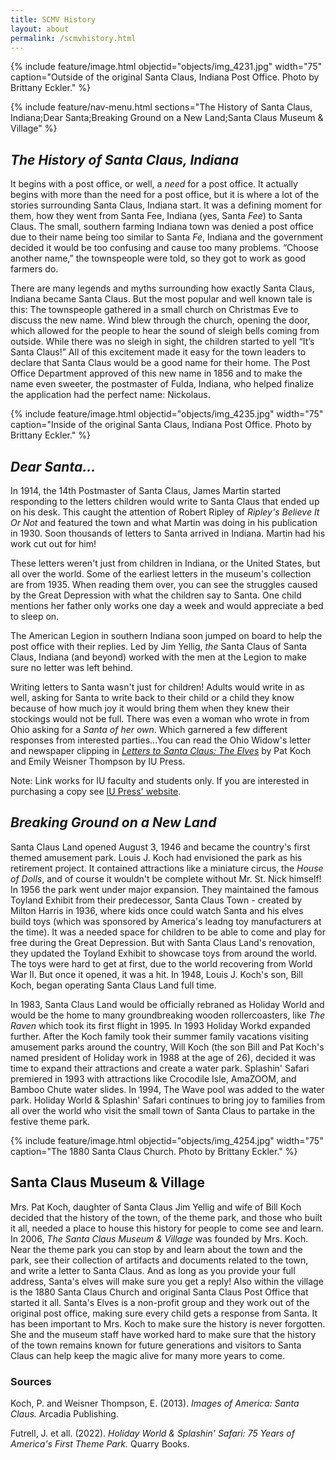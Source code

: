 ```yaml
---
title: SCMV History
layout: about
permalink: /scmvhistory.html
---
```


{% include feature/image.html objectid="objects/img_4231.jpg" width="75" caption="Outside of the original Santa Claus, Indiana Post Office. Photo by Brittany Eckler." %}

{% include feature/nav-menu.html sections="The History of Santa Claus, Indiana;Dear Santa;Breaking Ground on a New Land;Santa Claus Museum & Village" %}

## *The History of Santa Claus, Indiana*

It begins with a post office, or well, a *need* for a post office. It actually begins with more than the need for a post office, but it is where a lot of the stories surrounding Santa Claus, Indiana start. It was a defining moment for them, how they went from Santa Fee, Indiana (yes, Santa *Fee*) to Santa Claus. The small, southern farming Indiana town was denied a post office due to their name being too similar to Santa *Fe*, Indiana and the government decided it would be too confusing and cause too many problems. “Choose another name,” the townspeople were told, so they got to work as good farmers do. 

There are many legends and myths surrounding how exactly Santa Claus, Indiana became Santa Claus. But the most popular and well known tale is this: The townspeople gathered in a small church on Christmas Eve to discuss the new name. Wind blew through the church, opening the door, which allowed for the people to hear the sound of sleigh bells coming from outside. While there was no sleigh in sight, the children started to yell “It’s Santa Claus\!” All of this excitement made it easy for the town leaders to declare that Santa Claus would be a good name for their home. The Post Office Department approved of this new name in 1856 and to make the name even sweeter, the postmaster of Fulda, Indiana, who helped finalize the application had the perfect name: Nickolaus. 

{% include feature/image.html objectid="objects/img_4235.jpg" width="75" caption="Inside of the original Santa Claus, Indiana Post Office. Photo by Brittany Eckler." %}

## *Dear Santa...* 

In 1914, the 14th Postmaster of Santa Claus, James Martin started responding to the letters children would write to Santa Claus that ended up on his desk. This caught the attention of Robert Ripley of *Ripley's Believe It Or Not* and featured the town and what Martin was doing in his publication in 1930. Soon thousands of letters to Santa arrived in Indiana. Martin had his work cut out for him!

These letters weren't just from children in Indiana, or the United States, but all over the world. Some of the earliest letters in the museum's collection are from 1935. When reading them over, you can see the struggles caused by the Great Depression with what the children say to Santa. One child mentions her father only works one day a week and would appreciate a bed to sleep on. 

The American Legion in southern Indiana soon jumped on board to help the post office with their replies. Led by Jim Yellig, *the* Santa Claus of Santa Claus, Indiana (and beyond) worked with the men at the Legion to make sure no letter was left behind. 

Writing letters to Santa wasn't just for children! Adults would write in as well, asking for Santa to write back to their child or a child they know because of how much joy it would bring them when they knew their stockings would not be full. There was even a woman who wrote in from Ohio asking for a *Santa of her own*. Which garnered a few different responses from interested parties...You can read the Ohio Widow's letter and newspaper clipping in [*Letters to Santa Claus: The Elves*](https://iucat.iu.edu/catalog/18551123) by Pat Koch and Emily Weisner Thompson by IU Press. 

Note: Link works for IU faculty and students only. If you are interested in purchasing a copy see [IU Press' website](https://iupress.org/9780253017949/letters-to-santa-claus/).

## *Breaking Ground on a New Land*

Santa Claus Land opened August 3, 1946 and became the country's first themed amusement park. Louis J. Koch had envisioned the park as his retirement project. It contained attractions like a miniature circus, the *House of Dolls*, and of course it wouldn't be complete without Mr. St. Nick himself! In 1956 the park went under major expansion. They maintained the famous Toyland Exhibit from their predecessor, Santa Claus Town - created by Milton Harris in 1936, where kids once could watch Santa and his elves build toys (which was sponsored by America's leadng toy manufacturers at the time). It was a needed space for children to be able to come and play for free during the Great Depression. But with Santa Claus Land's renovation, they updated the Toyland Exhibit to showcase toys from around the world. The toys were hard to get at first, due to the world recovering from World War II. But once it opened, it was a hit. In 1948, Louis J. Koch's son, Bill Koch, began operating Santa Claus Land full time.

In 1983, Santa Claus Land would be officially rebraned as Holiday World and would be the home to many groundbreaking wooden rollercoasters, like *The Raven* which took its first flight in 1995. In 1993 Holiday Workd expanded further. After the Koch family took their summer family vacations visiting amusement parks around the country, Will Koch (the son Bill and Pat Koch's named president of Holiday work in 1988 at the age of 26), decided it was time to expand their attractions and create a water park. Splashin' Safari premiered in 1993 with attractions like Crocodile Isle, AmaZOOM, and Bamboo Chute water slides. In 1994, The Wave pool was added to the water park. Holiday World & Splashin' Safari continues to bring joy to families from all over the world who visit the small town of Santa Claus to partake in the festive theme park.

{% include feature/image.html objectid="objects/img_4254.jpg" width="75" caption="The 1880 Santa Claus Church. Photo by Brittany Eckler." %}

## Santa Claus Museum & Village 

Mrs. Pat Koch, daughter of Santa Claus Jim Yellig and wife of Bill Koch decided that the history of the town, of the theme park, and those who built it all, needed a place to house this history for people to come see and learn. In 2006, *The Santa Claus Museum & Village* was founded by Mrs. Koch. Near the theme park you can stop by and learn about the town and the park, see their collection of artifacts and documents related to the town, and write a letter to Santa Claus. And as long as you provide your full address, Santa's elves will make sure you get a reply! Also within the village is the 1880 Santa Claus Church and original Santa Claus Post Office that started it all. Santa's Elves is a non-profit group and they work out of the original post office, making sure every child gets a response from Santa. It has been important to Mrs. Koch to make sure the history is never forgotten. She and the museum staff have worked hard to make sure that the history of the town remains known for future generations and visitors to Santa Claus can help keep the magic alive for many more years to come.


### Sources
Koch, P. and Weisner Thompson, E. (2013). *Images of America: Santa Claus.* Arcadia Publishing.

Futrell, J. et all. (2022). *Holiday World & Splashin' Safari: 75 Years of America's First Theme Park.* Quarry Books.

